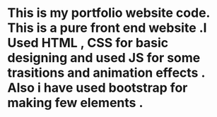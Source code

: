 # This is my portfolio website code. This is a pure front end website .I Used HTML , CSS for basic designing and used JS for some trasitions and animation effects . Also i have used bootstrap for making few elements .
